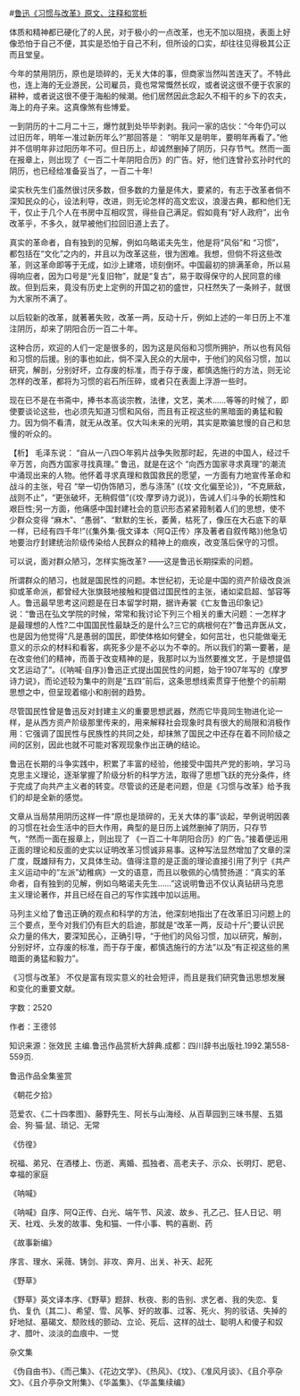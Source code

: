 #[鲁迅《习惯与改革》原文、注释和赏析](https://www.vrrw.net/wx/9624.html)

体质和精神都已硬化了的人民，对于极小的一点改革，也无不加以阻挠，表面上好像恐怕于自己不便，其实是恐怕于自己不利，但所设的口实，却往往见得极其公正而且堂皇。

今年的禁用阴历，原也是琐碎的，无关大体的事，但商家当然叫苦连天了。不特此也，连上海的无业游民，公司雇员，竟也常常慨然长叹，或者说这很不便于农家的耕种，或者说这很不便于海船的候潮。他们居然因此念起久不相干的乡下的农夫，海上的舟子来。这真像煞有些博爱。

一到阴历的十二月二十三，爆竹就到处毕毕剥剥。我问一家的店伙：“今年仍可以过旧历年，明年一准过新历年么?”那回答是： “明年又是明年，要明年再看了。”他并不信明年非过阳历年不可。但日历上，却诚然删掉了阴历，只存节气。然而一面在报章上，则出现了《一百二十年阴阳合历》的广告。好，他们连曾孙玄孙时代的阴历，也已经给准备妥当了，一百二十年!

梁实秋先生们虽然很讨厌多数，但多数的力量是伟大，要紧的，有志于改革者倘不深知民众的心，设法利导，改进，则无论怎样的高文宏议，浪漫古典，都和他们无干，仅止于几个人在书房中互相叹赏，得些自己满足。假如竟有“好人政府”，出令改革乎，不多久，就早被他们拉回旧道上去了。

真实的革命者，自有独到的见解，例如乌略诺夫先生，他是将“风俗”和 “习惯”，都包括在“文化”之内的，并且以为改革这些，很为困难。我想，但倘不将这些改革，则这革命即等于无成，如沙上建塔，顷刻倒坏。中国最初的排满革命，所以易得响应者，因为口号是“光复旧物”，就是“复古”，易于取得保守的人民同意的缘故。但到后来，竟没有历史上定例的开国之初的盛世，只枉然失了一条辫子，就很为大家所不满了。

以后较新的改革，就著著失败，改革一两，反动十斤，例如上述的一年日历上不准注阴历，却来了阴阳合历一百二十年。

这种合历，欢迎的人们一定是很多的，因为这是风俗和习惯所拥护，所以也有风俗和习惯的后援。别的事也如此，倘不深入民众的大层中，于他们的风俗习惯，加以研究，解剖，分别好坏，立存废的标准，而于存于废，都慎选施行的方法，则无论怎样的改革，都将为习惯的岩石所压碎，或者只在表面上浮游一些时。

现在已不是在书斋中，捧书本高谈宗教，法律，文艺，美术……等等的时候了，即使要谈论这些，也必须先知道习惯和风俗，而且有正视这些的黑暗面的勇猛和毅力。因为倘不看清，就无从改革。仅大叫未来的光明，其实是欺骗怠慢的自己和怠慢的听众的。



【析】 毛泽东说： “自从一八四○年鸦片战争失败那时起，先进的中国人，经过千辛万苦，向西方国家寻找真理。” 鲁迅，就是在这个 “向西方国家寻求真理”的潮流中涌现出来的人物。他怀着寻求真理和救国救民的愿望，一方面有力地宣传革命和战斗的主张，号召 “举一切伪饰陋习，悉与涤荡” (《坟·文化偏至论》)，“不克厥敌，战则不止”，“更张破坏，无稍假借”(《坟·摩罗诗力说》)，告诫人们斗争的长期性和艰巨性;另一方面，他痛感中国封建社会的意识形态紧紧箝制着人们的思想，使不少群众变得 “麻木”、“愚弱”、“默默的生长，萎黄，枯死了，像压在大石底下的草一样，已经有四千年!”(《集外集·俄文译本〈阿Q正传〉序及著者自叙传略》)他急切地要治疗封建统治阶级传染给人民群众的精神上的痼疾，改变落后保守的习惯。

可以说，面对群众陋习，怎样实施改革? ——这是鲁迅长期探索的问题。

所谓群众的陋习，也就是国民性的问题。本世纪初，无论是中国的资产阶级改良派抑或革命派，都曾经大张旗鼓地接触和提倡过国民性的主张，诸如梁启超、邹容等人。鲁迅最早思考这问题是在日本留学时期，据许寿裳《亡友鲁迅印象记》说：“鲁迅在弘文学院的时候，常常和我讨论下列三个相关的重大问题：一怎样才是最理想的人性?二中国国民性最缺乏的是什么?三它的病根何在?”鲁迅弃医从文，也是因为他觉得“凡是愚弱的国民，即使体格如何健全，如何茁壮，也只能做毫无意义的示众的材料和看客，病死多少是不必以为不幸的。所以我们的第一要著，是在改变他们的精神，而善于改变精神的是，我那时以为当然要推文艺，于是想提倡文艺运动了”。(《呐喊·自序》)鲁迅正式提出国民性的问题，始于1907年写的《摩罗诗力说》，而论述较为集中的则是“五四”前后，这条思想线索贯穿于他整个的前期思想之中，但呈现着缩小和削弱的趋势。

尽管国民性曾是鲁迅反对封建主义的重要思想武器，然而它毕竟同生物进化论一样，是从西方资产阶级那里传来的，用来解释社会现象时具有很大的局限和消极作用：它强调了国民性与民族性的共同之处，却抹煞了国民之中还存在着不同阶级之间的区别，因此也就不可能对客观现象作出正确的结论。

鲁迅在长期的斗争实践中，积累了丰富的经验，他接受中国共产党的影响，学习马克思主义理论，逐渐掌握了阶级分析的科学方法，取得了思想飞跃的充分条件，终于完成了向共产主义者的转变。尽管谈的还是老问题，但是《习惯与改革》给予我们的却是全新的感觉。

文章从当局禁用阴历这样一件“原也是琐碎的，无关大体的事”谈起，举例说明因袭的习惯在社会生活中的巨大作用，典型的是日历上诚然删掉了阴历，只存节气，“然而一面在报章上，则出现了 《一百二十年阴阳合历》的广告。”接着便运用正面的理论和反面的史实以证明改革习惯诚非易事。这种写法显然增加了文章的深广度，既雄辩有力，又具体生动。值得注意的是正面的理论直接引用了列宁《共产主义运动中的“左派”幼稚病》一文的语意，而且以敬佩的心情赞扬道：“真实的革命者，自有独到的见解，例如乌略诺夫先生……”这说明鲁迅不仅认真钻研马克思主义理论著作，并且已经在自己的写作实践中加以运用。

马列主义给了鲁迅正确的观点和科学的方法，他深刻地指出了在改革旧习问题上的三个要点，至今对我们仍有巨大的启迪，那就是“改革一两，反动十斤”;要认识民众力量的伟大，要深知民心，正确引导，“于他们的风俗习惯，加以研究，解剖，分别好坏，立存废的标准，而于存于废，都慎选施行的方法”以及“有正视这些的黑暗面的勇猛和毅力”。

《习惯与改革》 不仅是富有现实意义的社会短评，而且是我们研究鲁迅思想发展和变化的重要文献。

字数：2520

作者：王德邻

知识来源：张效民 主编.鲁迅作品赏析大辞典.成都：四川辞书出版社.1992.第558-559页.

鲁迅作品全集鉴赏

《朝花夕拾》

范爱农、《二十四孝图》、藤野先生、阿长与山海经、从百草园到三味书屋、五猖会、狗·猫·鼠、琐记、无常

《仿徨》

祝福、弟兄、在酒楼上、伤逝、离婚、孤独者、高老夫子、示众、长明灯、肥皂、幸福的家庭

《呐喊》

《呐喊》自序、阿Q正传、白光、端午节、风波、故乡、孔乙己、狂人日记、明天、社戏、头发的故事、兔和猫、一件小事、鸭的喜剧、药

《故事新编》

序言、理水、采薇、铸剑、非攻、奔月、出关、补天、起死

《野草》

《野草》英文译本序、《野草》题辞、秋夜、影的告别、求乞者、我的失恋、复仇、复仇〔其二〕、希望、雪、风筝、好的故事、过客、死火、狗的驳诘、失掉的好地狱、墓碣文、颓败线的颤动、立论、死后、这样的战士、聪明人和傻子和奴才、腊叶、淡淡的血痕中、一觉

杂文集

《伪自由书》、《而己集》、《花边文学》、《热风》、《坟》、《准风月谈》、《且介亭杂文》、《且介亭杂文附集》、《华盖集》、《华盖集续编》

